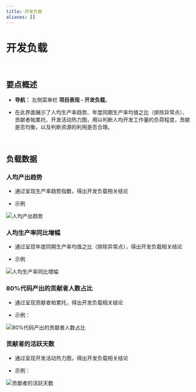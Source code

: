 ```yaml
---
title: 开发负载
aliases: []
---
```


# 开发负载

<br />

## 要点概述

-   **导航：** 左侧菜单栏 **项目表现 - 开发负载**。

-   在此界面展示了人均生产率趋势、年度同期生产率均值之比（排除异常点）、贡献者帕累托、开发活动热力图，用以判断人均开发工作量的负荷程度，贡献是否均衡，以及判断资源的利用是否合理。

<br />

## 负载数据

### 人均产出趋势

-   通过呈现生产率趋势指数，得出开发负载相关结论

-   示例

![人均产出趋势](https://release-note.oss-cn-hongkong.aliyuncs.com/2022_v2/209_development_load_01.png)


### 人均生产率同比增幅

-   通过呈现年度同期生产率均值之比（排除异常点），得出开发负载相关结论

-   示例

![人均生产率同比增幅](https://release-note.oss-cn-hongkong.aliyuncs.com/2022_v2/210_development_load_02.png)


### 80%代码产出的贡献者人数占比

-   通过呈现贡献者帕累托，得出开发负载相关结论

-   示例：

![80%代码产出的贡献者人数占比](https://release-note.oss-cn-hongkong.aliyuncs.com/2022_v2/211_development_load_03.png)


### 贡献者的活跃天数

-   通过呈现开发活动热力图，得出开发负载相关结论

-   示例：

![贡献者的活跃天数](https://release-note.oss-cn-hongkong.aliyuncs.com/2022_v2/212_development_load_04.png)

<br />
